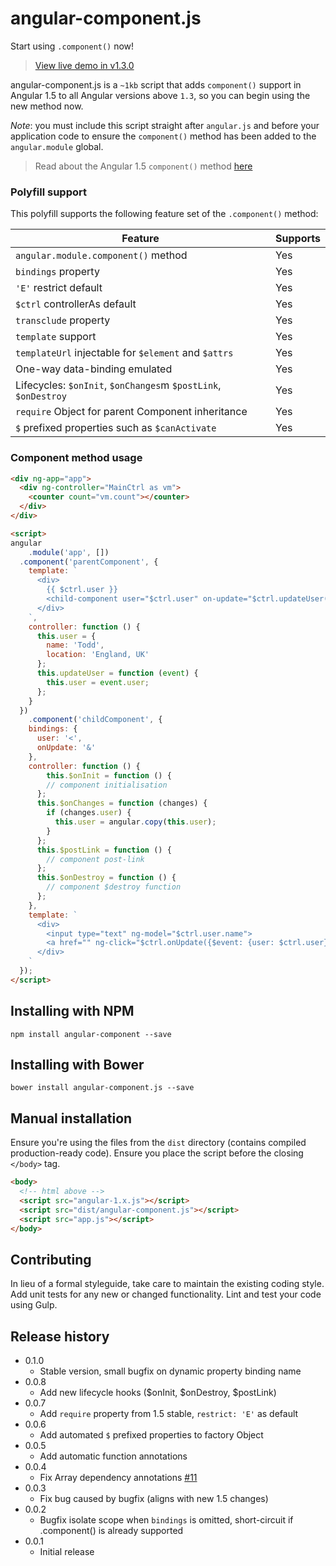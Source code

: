 # angular-component.js

Start using `.component()` now!

> [View live demo in v1.3.0](https://jsfiddle.net/vz53audf)

angular-component.js is a `~1kb` script that adds `component()` support in Angular 1.5 to all Angular versions above `1.3`, so you can begin using the new method now.

_Note_: you must include this script straight after `angular.js` and before your application code to ensure the `component()` method has been added to the `angular.module` global.

> Read about the Angular 1.5 `component()` method [here](http://toddmotto.com/exploring-the-angular-1-5-component-method)

### Polyfill support

This polyfill supports the following feature set of the `.component()` method:

| Feature                                                        | Supports  |
|----------------------------------------------------------------|-----------|
| `angular.module.component()` method                            | Yes       |
| `bindings` property                                            | Yes       |
| `'E'` restrict default                                         | Yes       |
| `$ctrl` controllerAs default                                   | Yes       |
| `transclude` property                                          | Yes       |
| `template` support                                             | Yes       |
| `templateUrl` injectable for `$element` and `$attrs`           | Yes       |
| One-way data-binding emulated                                  | Yes       |
| Lifecycles: `$onInit`, `$onChanges`m `$postLink`, `$onDestroy` | Yes       |
| `require` Object for parent Component inheritance              | Yes       |
| `$` prefixed properties such as `$canActivate`                 | Yes       |

### Component method usage

```html
<div ng-app="app">
  <div ng-controller="MainCtrl as vm">
    <counter count="vm.count"></counter>
  </div>
</div>

<script>
angular
	.module('app', [])
  .component('parentComponent', {
    template: `
      <div>
        {{ $ctrl.user }}
        <child-component user="$ctrl.user" on-update="$ctrl.updateUser($event);"></child-component>
      </div>
    `,
    controller: function () {
      this.user = {
        name: 'Todd',
        location: 'England, UK'
      };
      this.updateUser = function (event) {
        this.user = event.user;
      };
    }
  })
	.component('childComponent', {
    bindings: {
      user: '<',
      onUpdate: '&'
    },
    controller: function () {
    	this.$onInit = function () {
        // component initialisation
      };
      this.$onChanges = function (changes) {
        if (changes.user) {
          this.user = angular.copy(this.user);
        }
      };
      this.$postLink = function () {
        // component post-link
      };
      this.$onDestroy = function () {
        // component $destroy function
      };
    },
    template: `
      <div>
        <input type="text" ng-model="$ctrl.user.name">
        <a href="" ng-click="$ctrl.onUpdate({$event: {user: $ctrl.user}});">Update</a>
      </div>
    `
  });
</script>
```

## Installing with NPM

```
npm install angular-component --save
```

## Installing with Bower

```
bower install angular-component.js --save
```

## Manual installation
Ensure you're using the files from the `dist` directory (contains compiled production-ready code). Ensure you place the script before the closing `</body>` tag.

```html
<body>
  <!-- html above -->
  <script src="angular-1.x.js"></script>
  <script src="dist/angular-component.js"></script>
  <script src="app.js"></script>
</body>
```

## Contributing
In lieu of a formal styleguide, take care to maintain the existing coding style. Add unit tests for any new or changed functionality. Lint and test your code using Gulp.

## Release history
- 0.1.0
  - Stable version, small bugfix on dynamic property binding name
- 0.0.8
  - Add new lifecycle hooks ($onInit, $onDestroy, $postLink)
- 0.0.7
  - Add `require` property from 1.5 stable, `restrict: 'E'` as default
- 0.0.6
  - Add automated `$` prefixed properties to factory Object
- 0.0.5
  - Add automatic function annotations
- 0.0.4
  - Fix Array dependency annotations [#11](https://github.com/toddmotto/angular-component/issues/11)
- 0.0.3
  - Fix bug caused by bugfix (aligns with new 1.5 changes)
- 0.0.2
  - Bugfix isolate scope when `bindings` is omitted, short-circuit if .component() is already supported
- 0.0.1
  - Initial release
